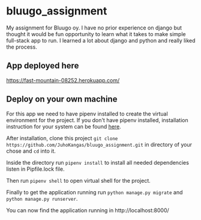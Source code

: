 # bluugo_assignment
My assignment for Bluugo oy. I have no prior experience on django but thought it would be fun opportunity to learn what it takes to make simple full-stack app to run. I learned a lot about django and python and really liked the process. 

## App deployed here
https://fast-mountain-08252.herokuapp.com/

## Deploy on your own machine
For this app we need to have pipenv installed to create the virtual environment for the project. If you don't have pipenv installed, installation instruction for your system can be found [here](https://pypi.org/project/pipenv/).

After installation, clone this project `git clone https://github.com/JuhoKangas/bluugo_assignment.git` in directory of your chose and `cd` into it. 

Inside the directory run `pipenv install` to install all needed dependencies listen in Pipfile.lock file.

Then run `pipenv shell` to open virtual shell for the project.

Finally to get the application running run `python manage.py migrate` and `python manage.py runserver`.

You can now find the application running in http://localhost:8000/

